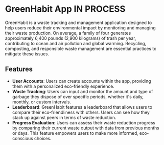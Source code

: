 # GreenHabit App IN PROCESS

GreenHabit is a waste tracking and management application designed to help users reduce their environmental impact by monitoring and managing their waste production. On average, a family of four generates approximately 6,400 pounds (2,900 kilograms) of trash per year, contributing to ocean and air pollution and global warming. Recycling, composting, and responsible waste management are essential practices to mitigate these issues.

## Features

- **User Accounts**: Users can create accounts within the app, providing them with a personalized eco-friendly experience.
- **Waste Tracking**: Users can input and monitor the amount and type of garbage they dispose of over specific periods, whether it's daily, monthly, or custom intervals.
- **Leaderboard**: GreenHabit features a leaderboard that allows users to compare their eco-friendliness with others. Users can see how they stack up against peers in terms of waste reduction.
- **Progress Evaluation**: Users can assess their waste reduction progress by comparing their current waste output with data from previous months or days. This feature empowers users to make more informed, eco-conscious choices.
